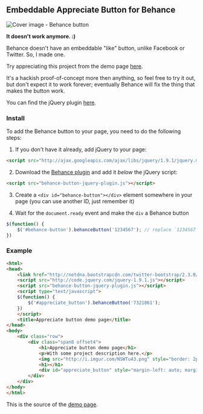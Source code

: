 ## Embeddable Appreciate Button for Behance

![Cover image - Behance button](http://i.imgur.com/CsYQ6G7.png)

**It doesn't work anymore. :)**

Behance doesn't have an embeddable "like" button, unlike Facebook or Twitter. So, I made one.

Try appreciating this project from the demo page [here](http://whoeverest.github.com/behance/behance-button-demo.html).

It's a hackish proof-of-concept more then anything, so feel free to try it out, but don't expect it to work forever; eventually Behance will fix the thing that makes the button work.

You can find the jQuery plugin [here](https://github.com/whoeverest/behance/blob/gh-pages/behance-button-jquery-plugin.js).

### Install

To add the Behance button to your page, you need to do the following steps:

1. If you don't have it already, add jQuery to your page:

```html
<script src="http://ajax.googleapis.com/ajax/libs/jquery/1.9.1/jquery.min.js"></script>
```

2. Download the [Behance plugin](https://raw.github.com/whoeverest/behance/gh-pages/behance-button-jquery-plugin.js) and add it _below_ the jQuery script:

```html
<script src="behance-button-jquery-plugin.js"></script>
```

3. Create a `<div id="behance-button"></div>` element somewhere in your page (you can use another ID, just remember it)

4. Wait for the `document.ready` event and make the `div` a Behance button

```javascript
$(function() {
    $('#behance-button').behanceButton('1234567'); // replace `1234567` with your actual project's ID
})
```

### Example

```html
<html>
<head>
    <link href="http://netdna.bootstrapcdn.com/twitter-bootstrap/2.3.0/css/bootstrap-combined.min.css" rel="stylesheet">
    <script src="http://code.jquery.com/jquery-1.9.1.js"></script>
    <script src="behance-button-jquery-plugin.js"></script>
    <script type="text/javascript">
    $(function() {
        $('#appreciate_button').behanceButton('7321861');
    })
    </script>
    <title>Appreciate button demo page</title>
</head>
<body>
    <div class="row">
        <div class="span8 offset4">
            <h1>Appreciate button demo page</h1>
            <p>With some project description here.</p>
            <img src="http://i.imgur.com/NSWTu43.png" style="border: 2px solid silver; width: 100%;">
            <h1></h1>
            <div id="appreciate_button" style="margin-left: auto; margin-right: auto;"></div>
        </div>
    </div>
</body>
</html>
```

This is the source of the [demo page](http://whoeverest.github.com/behance/behance-button-demo.html).

